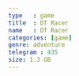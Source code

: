 ```yaml
---
type   : game
title  : DT Racer
name   : DT Racer
categories: [game]
genre: adventure
telegram : 435
size: 1.3 GB
---
```



